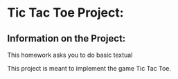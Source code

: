 # Tic Tac Toe Project:

## Information on the Project:
This homework asks you to do basic textual

This project is meant to implement the
game Tic Tac Toe.

# 